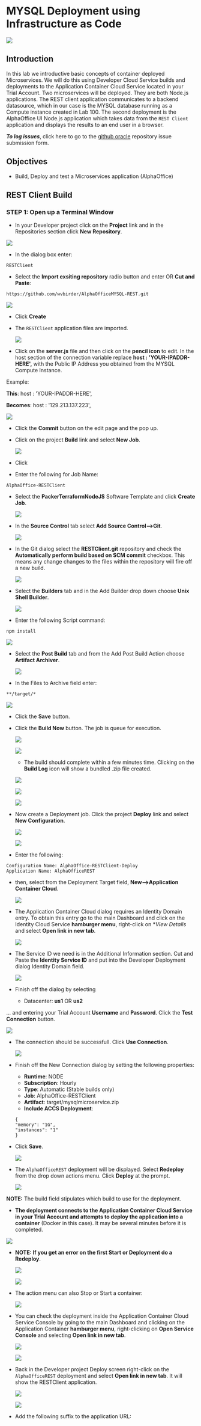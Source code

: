 
# MYSQL Deployment using Infrastructure as Code

![](images/200/Title200.png) 

## Introduction
In this lab we introductive basic concepts of container deployed Microservices.  We will do this using Developer Cloud Service builds and deployments to the Application Container Cloud Service located in your Trial Account. Two microservices will be deployed. They are both Node.js applications. The REST client application communicates to a backend datasource, which in our case is the MYSQL database running as a Compute instance created in Lab 100. The second deployment is the AlphaOffice UI Node.js application which takes data from the `REST Client` application and displays the results to an end user in a browser.

***To log issues***, click here to go to the [github oracle](https://github.com/oracle/learning-library/issues/new) repository issue submission form.

## Objectives

- Build, Deploy and test a Microservices application (AlphaOffice)

## REST Client Build

### **STEP 1**: Open up a Terminal Window

- In your Developer project click on the **Project** link and in the Repositories section click **New Repository**.

![](images/200/1.PNG)

- In the dialog box enter:

```
RESTClient
```

- Select the **Import exsiting repository** radio button and enter OR **Cut and Paste**:

```
https://github.com/wvbirder/AlphaOfficeMYSQL-REST.git
```

  ![](images/200/2.PNG)

- Click **Create**

- The `RESTClient` application files are imported.

  ![](images/200/3.PNG)

- Click on the **server.js** file and then click on the **pencil icon** to edit. In the host section of the connection variable replace **host     : 'YOUR-IPADDR-HERE',** with the Public IP Address you obtained from the MYSQL Compute Instance.

Example:

**This**:     host     : 'YOUR-IPADDR-HERE',

**Becomes**:      host     : '129.213.137.223',

  ![](images/200/3-2.PNG)

- Click the **Commit** button on the edit page and the pop up.

- Click on the project **Build** link and select **New Job**.

  ![](images/200/4.PNG)

- Click

-  Enter the following for Job Name:

```
AlphaOffice-RESTClient
```

- Select the **PackerTerraformNodeJS** Software Template and click **Create Job**.

  ![](images/200/5.PNG)

- In the **Source Control** tab select **Add Source Control-->Git**.

  ![](images/200/6.PNG)

- In the Git dialog select the **RESTClient.git** repository and check the **Automatically perform build based on SCM commit** checkbox. This means any change changes to the files within the repository will fire off a new build.

  ![](images/200/7.PNG)

- Select the **Builders** tab and in the Add Builder drop down choose **Unix Shell Builder**.

  ![](images/200/8.PNG)

- Enter the following Script command:

```
npm install
```

  ![](images/200/10.PNG)

- Select the **Post Build** tab and from the Add Post Build Action choose **Artifact Archiver**. 


  ![](images/200/11.PNG)

- In the Files to Archive field enter:

```
**/target/*
```
  ![](images/200/12.PNG)

- Click the **Save** button.

- Click the **Build Now** button. The job is queue for execution.

  ![](images/200/13.PNG)

  ![](images/200/14.PNG)

  - The build should complete within a few minutes time. Clicking on the **Build Log** icon will show a bundled .zip file created.

  ![](images/200/15.PNG)

  ![](images/200/16.PNG)

  ![](images/200/17.PNG)

- Now create a Deployment job. Click the project **Deploy** link and select **New Configuration**.

   ![](images/200/18.PNG)

  ![](images/200/19.PNG)

- Enter the following:

```
Configuration Name: AlphaOffice-RESTClient-Deploy
Application Name: AlphaOfficeREST
```

- then, select from the Deployment Target field, **New-->Application Container Cloud**.

  ![](images/200/20.PNG)

- The Application Container Cloud dialog requires an Identity Domain entry. To obtain this entry go to the main Dashboard and click on the Identity Cloud Service **hamburger menu**, right-click on **View Details* and select **Open link in new tab**.  

  ![](images/200/21.PNG)

- The Service ID we need is in the Additional Information section. Cut and Paste the **Identity Service ID** and put into the Developer Deployment dialog Identity Domain field.

  ![](images/200/22.PNG)

- Finish off the dialog by selecting 

    - Datacenter: **us1** OR **us2**

... and entering your Trial Account **Username** and **Password**. Click the **Test Connection** button.

  ![](images/200/23.PNG)

- The connection should be successfull. Click **Use Connection**.

  ![](images/200/24.PNG)

- Finish off the New Connection dialog by setting the following properties:

    - **Runtime**: NODE
    - **Subscription**: Hourly
    - **Type**: Automatic (Stable builds only)
    - **Job**: AlphaOffice-RESTClient
    - **Artifact**: target/mysqlmicroservice.zip
    - **Include ACCS Deployment**:

    ```
    {
    "memory": "1G",
    "instances": "1"
    }
    ```
- Click **Save**.

  ![](images/200/25.PNG)

- The `AlphaOfficeREST` deployment will be displayed. Select **Redeploy** from the drop down actions menu. Click **Deploy** at the prompt.

  ![](images/200/26.PNG)

**NOTE:** The build field stipulates which build to use for the deployment.

- **The deployment connects to the Application Container Cloud Service in your Trial Account and attempts to deploy the application into a container** (Docker in this case). It may be several minutes before it is completed.

![](images/200/27.PNG)

- **NOTE: If you get an error on the first Start or Deployment do a Redeploy**.

  ![](images/200/27-2.PNG)

  ![](images/200/27-4.PNG)

- The action menu can also Stop or Start a container:

  ![](images/200/27-6.PNG)

- You can check the deployment inside the Application Container Cloud Service Console by going to the main Dashboard and clicking on the Application Container **hamburger menu**, right-clicking on **Open Service Console** and selecting **Open link in new tab**.
  
  ![](images/200/28.PNG)

  ![](images/200/28-2.PNG)

- Back in the Developer project Deploy screen right-click on the `AlphaOfficeREST` deployment and select **Open link in new tab**. It will show the RESTClient application.

  ![](images/200/29.PNG)

  ![](images/200/30.PNG)

- Add the following suffix to the application URL:

```













### **STEP 2**: Verify that Docker is running

**NOTE: For the duration of the Labs it's OK that the login user (holuser vs. opc) and the Docker version may vary from the screenshots**

- **Type** the following:

```
 cd
 docker version
```

The information on your docker engine should be displayed:

![](images/100Linux/Picture100-2.png)























**This completes the Lab, you can continue to Lab 200**
